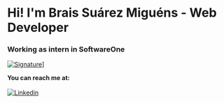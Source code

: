 # Hi! I'm Brais Suárez Miguéns - Web Developer
### Working as intern in SoftwareOne
[![Signature]([https://github.com/BraisSO/Hi-/blob/main/linkedin.png?raw=true)]()]


**You can reach me at:**
<br><br>
[![Linkedin](https://github.com/BraisSO/Hi-/blob/main/linkedin.png?raw=true)](https://https://www.linkedin.com/feed/)
